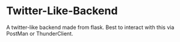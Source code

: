 # Twitter-Like-Backend
 A twitter-like backend made from flask. Best to interact with this via PostMan or ThunderClient.
